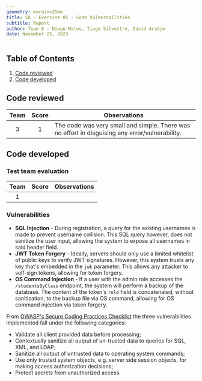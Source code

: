 ```yaml
---
geometry: margin=25mm
title: SR - Exercise 05 - Code Vulnerabilities
subtitle: Report
author: Team 8 - Diogo Matos, Tiago Silvestre, David Araújo
date: November 25, 2023
---
```


## Table of Contents

1. [Code reviewed](#code-reviewed)
2. [Code developed](#code-developed)

## Code reviewed

| Team | Score | Observations |
| :-: | :-: | - |
| 3 | 1 | The code was very small and simple. There was no effort in disguising any error/vulnerability. |

## Code developed

### Test team evaluation

| Team | Score | Observations |
| :-: | :-: | - |
| 1 | | |

### Vulnerabilities

- **SQL Injection** - During registration, a query for the existing usernames is made to prevent username collision. This SQL query however, does not sanitize the user input, allowing the system to expose all usernames in said header field.
- **JWT Token Forgery** - Ideally, servers should only use a limited whitelist of public keys to verify JWT signatures. However, this system trusts any key that's embedded in the `jwk` parameter. This allows any attacker to self-sign tokens, allowing for token forgery.
- **OS Command Injection** - If a user with the admin role accesses the `/studentsByClass` endpoint, the system will perform a backup of the database. The content of the token's `role` field is concatenated, without sanitization, to the backup file via OS command, allowing for OS command injection via token forgery.

From [OWASP's Secure Coding Practices Checklist](https://owasp.org/www-project-secure-coding-practices-quick-reference-guide/stable-en/02-checklist/05-checklist) the three vulnerabilities implemented fall under the following categories:

- Validate all client provided data before processing;
- Contextually sanitize all output of un-trusted data to queries for SQL, XML, and LDAP;
- Sanitize all output of untrusted data to operating system commands;
- Use only trusted system objects, e.g. server side session objects, for making access authorization decisions;
- Protect secrets from unauthorized access.